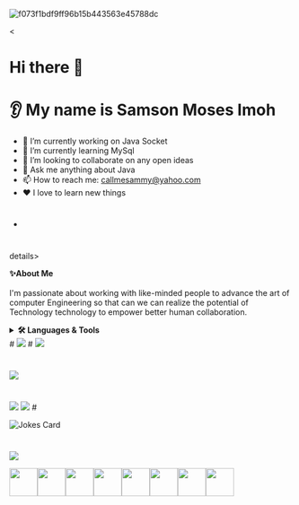 ![f073f1bdf9ff96b15b443563e45788dc](https://user-images.githubusercontent.com/91014957/183244678-0fcfab69-41dc-49ea-aded-cf712895f36c.gif)


<

# Hi there 👋
# 👂 My name is Samson Moses Imoh 

* 🔭 I’m currently working on Java Socket
* 🌱 I’m currently learning MySql
* 🤝 I’m looking to collaborate on any open ideas 
* 💬 Ask me anything about Java
* 📫 How to reach me: callmesammy@yahoo.com
* ❤️ I love to learn new things 
* #
details>
    <summary><b>✨About Me </b></summary><br/>
   I'm passionate about working with like-minded people to advance the art of computer Engineering so that can we can realize the potential of Technology technology to empower better human collaboration.
</details>
<details>
    <summary><b>🛠️ Languages & Tools</b></summary><br/>
    * Java
    * Spring frame
    * MySql
</details>
#
<img src="https://github-readme-stats.vercel.app/api?username=Callmesammy&show_icons=true"/>
#
<img src="https://github-readme-stats.vercel.app/api/top-langs?username=Callmesammy"/>

#
<img src="https://github-readme-stats.vercel.app/api/top-langs?username=Callmesammy&layout=compact"/>

#
<img src="https://github-readme-streak-stats.herokuapp.com/?user=Callmesammy"/>

<img src="https://github-readme-stats.vercel.app/api?username=Callmesammy&show_icons=true&theme=dark"/>
#

![Jokes Card](https://readme-jokes.vercel.app/api)
#
[![](https://img.shields.io/badge/linkedin-%230077B5.svg?style=for-the-badge&logo=linkedin)](https://www.linkedin.com/in/)

<img height=50 src="https://cdn.jsdelivr.net/gh/devicons/devicon/icons/python/python-original.svg"/><img height=50 src="https://cdn.jsdelivr.net/gh/devicons/devicon/icons/java/java-original.svg"/><img height=50 src="https://cdn.jsdelivr.net/gh/devicons/devicon/icons/html5/html5-original.svg" /><img height=50 src="https://cdn.jsdelivr.net/gh/devicons/devicon/icons/css3/css3-original.svg" /><img height=50 src="https://cdn.jsdelivr.net/gh/devicons/devicon/icons/react/react-original.svg" /><img height=50 src="https://cdn.jsdelivr.net/gh/devicons/devicon/icons/git/git-plain.svg"/><img height=50 src="https://cdn.jsdelivr.net/gh/devicons/devicon/icons/github/github-original.svg"/><img height=50 src="https://cdn.jsdelivr.net/gh/devicons/devicon/icons/canva/canva-original.svg"/>
